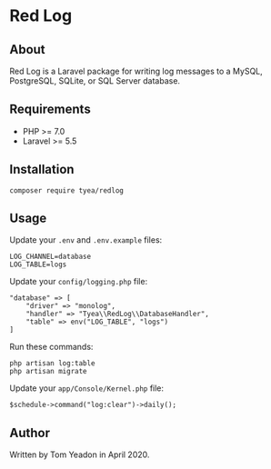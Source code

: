 # Red Log

## About

Red Log is a Laravel package for writing log messages to a MySQL, PostgreSQL, SQLite, or SQL Server database.

## Requirements

* PHP >= 7.0
* Laravel >= 5.5

## Installation

```
composer require tyea/redlog
```

## Usage

Update your `.env` and `.env.example` files:

```
LOG_CHANNEL=database
LOG_TABLE=logs
```

Update your `config/logging.php` file:

```
"database" => [
	"driver" => "monolog",
	"handler" => "Tyea\\RedLog\\DatabaseHandler",
	"table" => env("LOG_TABLE", "logs")
]
```

Run these commands:

```
php artisan log:table
php artisan migrate
```

Update your `app/Console/Kernel.php` file:

```
$schedule->command("log:clear")->daily();
```

## Author

Written by Tom Yeadon in April 2020.
